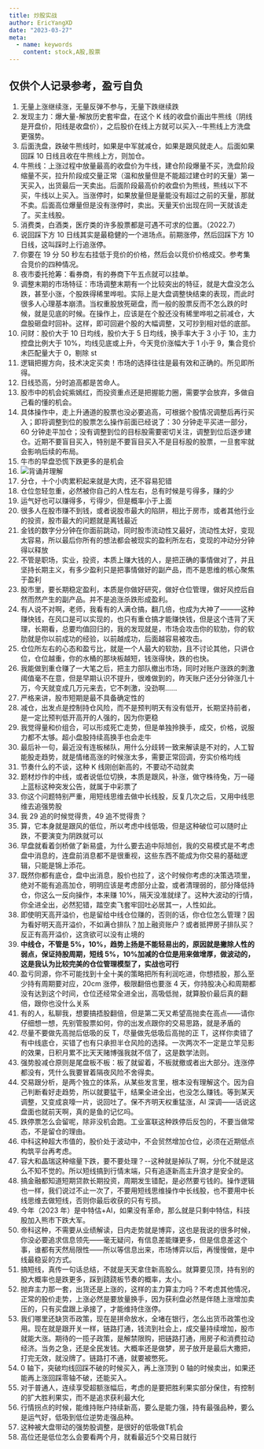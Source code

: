 ```yaml
---
title: 炒股实战
author: EricYangXD
date: "2023-03-27"
meta:
  - name: keywords
    content: stock,A股,股票
---
```


## 仅供个人记录参考，盈亏自负

1. 无量上涨继续涨，无量反弹不参与，无量下跌继续跌
2. 发现主力：爆大量-解放历史套牢盘，在这个 K 线的收盘价画出牛熊线（阴线是开盘价，阳线是收盘价），之后股价在线上方就可以买入--牛熊线上方洗盘更强势。
3. 后面洗盘，跌破牛熊线时，如果是中军就减仓，如果是跟风就走人。后面如果回踩 10 日线且收在牛熊线上方，则加仓。
4. 牛熊线：上涨过程中放量最高的收盘价为牛线，建仓阶段爆量不买，洗盘阶段缩量不买，拉升阶段成交量正常（温和放量但是不能超过建仓时的天量）第一天买入，出货最后一天卖出。后面阶段最高价的收盘价为熊线，熊线以下不买，牛线以上买入。当涨停时，如果放量但是量能没有超过之前的天量，那就不卖。后面高位爆量但是没有涨停时，卖出。天量天价出现在同一天就该走了。买主线股。
5. 消费类，白酒类，医疗类的许多股票都是可遇不可求的位置。（2022.7）
6. 说回踩下方 10 日线其实是最稳健的一个进场点。前期涨停，然后回踩下方 10 日线，这叫踩时上行追涨停。
7. 你要在 19 分 50 秒左右挂低于竞价的价格，然后会以竞价价格成交。参考集合竞价的四种情况。
8. 夜市委托抢筹：看券商，有的券商下午五点就可以挂单。
9. 调整末期的市场特征：市场调整末期有一个比较突出的特征，就是大盘没怎么跌，甚至小涨，个股跌得稀里哗啦。实际上是大盘调整快结束的表现，而此时很多人心理基本崩溃。当权重股放死砸盘，而一般的股票反而不怎么跌的时候，就是见底的时候。在操作上，应该是在个股还没有稀里哗啦之前减仓，大盘股砸盘时回补。这样，即可回避个股的大幅调整，又可抄到相对低的底部。
10. 问财：股价大于 10 日均线，股价大于 5 日均线，换手率大于 3 小于 10，主力控盘比例大于 10%，均线见底或上升，今天竞价涨幅大于 1 小于 9，集合竞价未匹配量大于 0，剔除 st
11. 逻辑把握方向，技术决定买卖！市场的选择往往是最有效和正确的。所见即所得。
12. 日线恐高，分时追高都是苦命人。
13. 股市中的机会姹紫嫣红，而投资重点还是把握能力圈，需要学会放弃，多做自己看的懂的机会。
14. 具体操作中，走上升通道的股票也没必要追高，可根据个股情况调整后再行买入；即将调整到位的股票怎么操作前面已经说了：30 分钟走平买进一部分，60 分钟走平加仓；没有调整到位的目标股需要密切关注，调整到位后逐步建仓。近期不要盲目买入，特别是不要盲目买入不是目标股的股票，一旦套牢就会影响后续的布局。
15. 牛市的早盘恐慌下跌更多的是机会
16. ![背诵并理解](https://cdn.jsdelivr.net/gh/EricYangXD/vital-images/imgs/WechatIMG64.jpeg)
17. 分仓，十个小肉累积起来就是大肉，还不容易犯错
18. 仓位忽轻忽重，必然被你自己的人性左右，总有时候是亏得多，赚的少
19. 运气好也可以赚得多，亏得少，但是概率小于上面
20. 很多人在股市赚不到钱，或者说股市最大的陷阱，相比于房市，或者其他行业的投资，股市最大的问题就是离钱最近
21. 金钱的数字分分钟在你面前跳动，同时股市流动性又最好，流动性太好，变现太容易，所以最后你所有的想法都会被现实的盈利所左右，变现的冲动分分钟得以释放
22. 不管是职场，实业，投资，本质上赚大钱的人，是把正确的事情做对了，并且坚持长期主义，有多少盈利只是把事情做好的副产品，而不是思维的核心聚焦于盈利
23. 股市里，要长期稳定盈利，本质是你做好研究，做好仓位管理，做好风控后自然而然产生的副产品。并不是追涨杀跌形成盈利。
24. 有人说不对啊，老师，我看有的人满仓搞，翻几倍，也成为大神了———这种赚快钱，在风口是可以实现的，也只有重仓搞才能赚快钱，但是这个违背了天理，长期看，总要均值回归的，我的发现就是，市场会攻击你的软肋，你的软肋就是你以前成功的经验，以前越成功，后面越容易被攻击。
25. 仓位所左右的心态和盈亏比，就是一个人最大的软肋，且不讨论其他，只讲仓位，仓位越重，你的水桶的那块板越短，钱涨得快，跌的也快。
26. 我能做到重仓赚了一大笔之后，把主力部队撤出市场，同时对账户涨跌的刺激阈值毫不在意，但是早期认识不提升，很难做到的，昨天账户还分分钟涨几十万，今天就变成几万元来去，它不刺激，没劲啊……
27. 严格来讲，股市短期是最不具备确定性的
28. 减仓，出发点是控制持仓风险，而不是预判明天有没有低开，长期坚持前者，是一定比预判低开高开的人强的，因为你更稳
29. 我觉得量和价组合，可以形成死亡走势，但是单独拎换手，成交，价格，说服力都不太够。超小盘股持续高换手也会走牛
30. 最后补一句，最近没有连板梯队，用什么分歧转一致来解读是不对的，人工智能股走趋势，就是情绪高涨的时候涨太多，需要正常回调，夯实价格均线
31. 节奏什么的不谈，这种 K 线刚创新高的，不要动不动就卖
32. 题材炒作的中线，或者说低位切换，本质是跟风，补涨，做守株待兔，万一碰上蓝标这种突发公告，就属于中彩票了
33. 你这个问题特别严重，用短线思维去做中长线股，反复几次之后，又用中线思维去追强势股
34. 我 29 追的时候觉得贵，49 追不觉得贵？
35. 算，它本身就是跟风的低位，所以考虑中线低吸，但是这种破位可以随时止跌，不要演变为阴跌就可以
36. 早盘就看着剑桥做了新易盛，为什么要去追中际旭创，我的交易模式是不考虑盘中消息的，连盘前消息都不是很重视，这些东西不能成为你交易的基础逻辑，只能是锦上添花。
37. 既然你都有底仓，盘中出消息，股价也拉了，这个时候你考虑的决策选项里，绝对不能有追高加仓，明明应该是考虑部分止盈，或者清理弱的，部分降低持仓，你这么一反向操作，本来赚 10%，隔天没准就绿了。这种大波动的行情，你全进全出，必然犯错，踏空卖飞套牢回吐必居其一，人性如此。
38. 即使明天高开溢价，也是留给中线仓位赚的，否则的话，你仓位怎么管理？因为看好明天高开溢价，不如满仓排队？加上融资账户？或者抵押房子排队买？反正有高开溢价，这贪欲可以没有止境的
39. **中线仓，不管是 5%，10%，趋势上扬是不能轻易出的，原因就是撇除人性的弱点，保证持股周期，短线 5%，10%加减的仓位是用来做增厚，做波动的，这是我认为比较完美的仓位管理模型了，实战也可行**
40. 盈亏同源，你不可能找到十全十美的策略把所有利润吃进，你想捂股，那么至少持有周期要对应，20cm 涨停，极限翻倍也要涨 4 天，你持股决心和周期都没有达到这个时间，仓位还经常全进全出，高吸低抛，就算股价最后真的翻倍，跟你也没什么关系
41. 有的人，私聊我，想要搞捂股翻倍，但是第二天又希望高抛卖在高点——请你仔细想一想，先别管股票如何，你的出发点跟你的交易思路，就是矛盾的
42. 尽量不要做先高抛后低吸的反 T，尽量做先低吸后高抛的正 T，这样你卖错了有中线底仓，买错了也有只承担半仓风险的选择。一次两次不一定是立竿见影的效果，日积月累不比天天赌博强我就不信了，这是数学法则。
43. 强势股减仓原则是尾盘板不板：板了就留着，不板就撤或者出大部分。连涨停都没有，凭什么我要冒着隔夜风险不舍得卖。
44. 交易跟分析，是两个独立的体系，从某些发言里，根本没有理解这个。因为自己判断看好走趋势，所以就要猛干，结果全进全出，也没怎么赚钱。等到某天调整，又变成哀嚎一片，说回吐了。保不齐明天权重猛涨，AI 深调——话说这盘面也就前天啊，真的是鱼的记忆吗。
45. 跌停票怎么会留呢，除非没机会跑。工业富联这种跌停后反包的，不要当做常态，不是留仓的理由。
46. 中科这种超大市值的，股价处于波动中，不会贸然增加仓位，必须在近期低点构筑平台再考虑。
47. 容大和晶瑞这种缩量下跌，要不要处理？--这种就是掉队了啊，分化不就是这么不知不觉的。所以短线搞到行情末端，只有追逐新高主升浪才是安全的。
48. 搞金融都知道短期贷款长期投资，周期发生错配，是必然要亏钱的。操作逻辑也一样，我们说过不止一次了，不要用短线思维操作中长线股，也不要用中长线思维去做短线，否则你最后收获的只有亏损。
49. 今年（2023 年）是中特估+AI，如果没有革命，那么就是只剩中特估，科技股加入熊市下跌大军。
50. 帝科这种，不需要从业绩解读，日内走势就是博弈，这也是我说的很多时候，你没必要追求信息领先——毫无疑问，有信息差能赚更多，但是信息差这个事，谁都有天然局限性——所以等信息出来，市场博弈以后，再慢慢做，是中线最稳妥的方式。
51. 搞短线，真传一句话总结，不就是天天拿住新高股么。就算要见顶，持有别的股大概率也是跌更多，踩到跷跷板节奏的概率，太小。
52. 抛弃主力那一套，出货还是上涨的，这样的主力算主力吗？不考虑其他情况，正常的股价走势，上涨必然是要放量换手，因为获利盘必然是伴随上涨增加卖压的，只有买盘跟上承接了，才能维持住涨停。
53. 我们哪里还缺货币政策，现在是拼命放水，全堵在银行，怎么出货币政策也没用。现在就是跟开关一样，链路打通，钱流到社会上，成交量持续增加，股市就能大涨。期待的一揽子政策，是解禁限购，把链路打通，用房子和消费拉动经济。当务之急，还是全民发钱。大概率还是做梦，房子放开是最后大撒把，打完无效，就没牌了。链路打不通，就要被憋死。
54. 0 轴下，突破均线回踩不破的时候买入，再上涨顶到 0 轴的时候卖出，如果还能再上涨回踩零轴不破，还能买入。
55. 对于普通人，连续享受超额涨幅后，考虑的是要把胜利果实部分保住，有控制的扩大胜利果实，而不是追求获利最大化
56. 行情拐点的时候，能维持账户持续新高，要么是能力强，持有最强品种，要么是运气好，低吸到低位逆势走强品种。
57. 这种被大盘带动的强势股调整，是很好的低吸做T机会
58. 高位还是低位怎么会要看两个月，就看最近5个交易日就行
